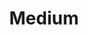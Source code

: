 ---
title: Medium
category: aplicaciones
subcategory: emprendedores
contenido: 'Bienvenidos a Medium, un espacio para leer, escribir e interactuar con las historias que te interesan'
content: 'Welcome to Medium, a place to read, write, and interact with the stories that matter most to you. '
link: 'https://medium.com'
favicon: 'https://cdn-static-1.medium.com/_/fp/icons/favicon-medium.TAS6uQ-Y7kcKgi0xjcYHXw.ico'
image: "medium"
---